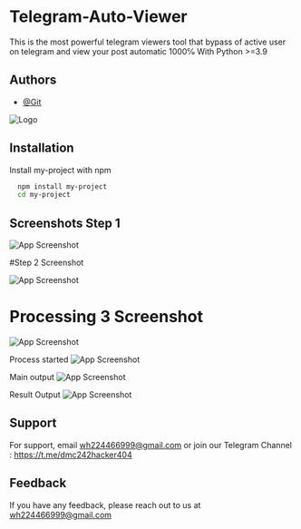 
# Telegram-Auto-Viewer

This is the most powerful telegram viewers tool that bypass of active user on telegram and view your post automatic 1000℅ With Python >=3.9


## Authors

- [@Git](https://www.github.com/DEVIL-MAY-CRY-444)


![Logo](https://firebasestorage.googleapis.com/v0/b/testing-766a5.appspot.com/o/storage%2Fdata%2FScreenshot_2023-05-12-15-34-12.png?alt=media&token=cde0d23e-9edd-4f4d-a220-90c10137db4a)


## Installation

Install my-project with npm

```bash
  npm install my-project
  cd my-project
```
    
## Screenshots Step 1

![App Screenshot](https://firebasestorage.googleapis.com/v0/b/testing-766a5.appspot.com/o/storage%2Fdata%2FScreenshot_2023-05-21-21-28-25.png?alt=media&token=169f9432-89ec-4427-84c5-b60e1057e654)

#Step  2 Screenshot


![App Screenshot](https://firebasestorage.googleapis.com/v0/b/testing-766a5.appspot.com/o/storage%2Fdata%2FScreenshot_2023-05-21-21-29-29.png?alt=media&token=80766488-0d14-40de-9efe-d23cddb5d50f)

# Processing 3 Screenshot
![App Screenshot](https://firebasestorage.googleapis.com/v0/b/testing-766a5.appspot.com/o/storage%2Fdata%2FScreenshot_2023-05-21-21-29-51.png?alt=media&token=f6f1c64a-6896-4929-92e1-3c6013039927)

Process started
![App Screenshot](https://firebasestorage.googleapis.com/v0/b/testing-766a5.appspot.com/o/storage%2Fdata%2FScreenshot_2023-05-21-21-29-58.png?alt=media&token=b92c7113-049a-4a94-bbdb-9025ff185252)

Main output
![App Screenshot](https://firebasestorage.googleapis.com/v0/b/testing-766a5.appspot.com/o/storage%2Fdata%2FScreenshot_2023-05-21-21-30-13.png?alt=media&token=56efcb87-6c7c-46d5-b15b-02d163154ad7)

Result Output
![App Screenshot](https://firebasestorage.googleapis.com/v0/b/testing-766a5.appspot.com/o/storage%2Fdata%2FScreenshot_2023-05-21-21-32-55.png?alt=media&token=07dbf32a-2517-4059-95ea-4a6eef4acbfc)




## Support

For support, email wh224466999@gmail.com or join our Telegram Channel : https://t.me/dmc242hacker404


## Feedback

If you have any feedback, please reach out to us at wh224466999@gmail.com
